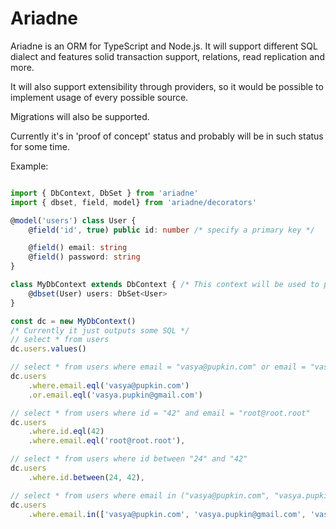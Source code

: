 # Ariadne
Ariadne is an ORM for TypeScript and Node.js.
It will support different SQL dialect and features solid transaction support, relations, read replication and more.

It will also support extensibility through providers, so it would be possible to implement usage of every possible source.

Migrations will also be supported.

Currently it's in 'proof of concept' status and probably will be in such status for some time.

Example:

```typescript

import { DbContext, DbSet } from 'ariadne'
import { dbset, field, model} from 'ariadne/decorators'

@model('users') class User {
    @field('id', true) public id: number /* specify a primary key */

    @field() email: string
    @field() password: string
}

class MyDbContext extends DbContext { /* This context will be used to provide access to data */
    @dbset(User) users: DbSet<User>
}

const dc = new MyDbContext()
/* Currently it just outputs some SQL */
// select * from users
dc.users.values() 

// select * from users where email = "vasya@pupkin.com" or email = "vasya.pupkin@gmail.com"
dc.users
    .where.email.eql('vasya@pupkin.com')
    .or.email.eql('vasya.pupkin@gmail.com') 

// select * from users where id = "42" and email = "root@root.root"
dc.users
    .where.id.eql(42)
    .where.email.eql('root@root.root'),

// select * from users where id between "24" and "42"
dc.users
    .where.id.between(24, 42),

// select * from users where email in ("vasya@pupkin.com", "vasya.pupkin@gmail.com", "vasya.pupkin@outlook.com")
dc.users
    .where.email.in(['vasya@pupkin.com', 'vasya.pupkin@gmail.com', 'vasya.pupkin@outlook.com'])
```
